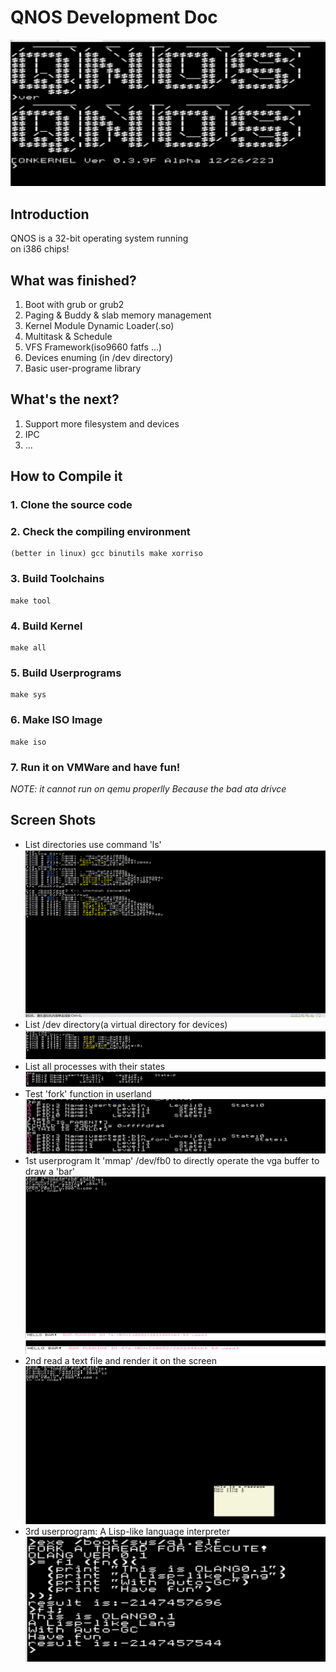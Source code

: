 # QNOS Development Doc
![](./pic/1.png "a")
## **Introduction**
QNOS is a 32-bit operating system running  
on i386 chips!
## **What was finished?**
1. Boot with grub or grub2
2. Paging & Buddy & slab memory management
3. Kernel Module Dynamic Loader(.so)
4. Multitask & Schedule
5. VFS Framework(iso9660 fatfs ...)
6. Devices enuming (in /dev directory)
7. Basic user-programe library
## **What's the next?**
1. Support more filesystem and devices
2. IPC
3. ...
## **How to Compile it**
### 1. Clone the source code
### 2. Check the compiling environment
    (better in linux) gcc binutils make xorriso 
### 3. Build Toolchains
    make tool
### 4. Build Kernel
    make all
### 5. Build Userprograms
    make sys
### 6. Make ISO Image
    make iso
### 7. Run it on VMWare and have fun!
*NOTE: it cannot run on qemu properlly*
*Because the bad ata drivce*
## **Screen Shots**
* List directories use command 'ls'
![](./pic/2.png "")
* List /dev directory(a virtual directory for devices)
![](./pic/3.png "")
* List all processes with their states
![](./pic/4.png "")
* Test 'fork' function in userland
![](./pic/5.png "")
* 1st userprogram It 'mmap' /dev/fb0 to directly operate the vga buffer to draw a 'bar'
![](./pic/6.png "")
![](./pic/7.png "")
* 2nd read a text file and render it on the screen
![](./pic/8.png "")
* 3rd userprogram: A Lisp-like language interpreter
![](./pic/10.png "")